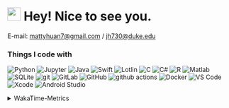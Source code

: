 <h1><img src="https://emojis.slackmojis.com/emojis/images/1531849430/4246/blob-sunglasses.gif?1531849430" width="30"/> Hey! Nice to see you.</h1>

E-mail: mattyhuan7@gmail.com / jh730@duke.edu 

<h3>Things I code with</h3>
<p>
  <img alt="Python" src="https://img.shields.io/badge/-Python-3776AB?style=flat-square&logo=Python&logoColor=white" />
  <img alt="Jupyter" src="https://img.shields.io/badge/-Jupyter%20Notebook-F37626?style=flat-square&logo=Jupyter&logoColor=white" />
  <img alt="Java" src="https://img.shields.io/badge/-Java-007396?style=flat-square&logo=Java&logoColor=white" />
  <img alt="Swift" src="https://img.shields.io/badge/-Swift-FA7343?style=flat-square&logo=Swift&logoColor=white" />
  <img alt="Lotlin" src="https://img.shields.io/badge/-Kotlin-0095D5?style=flat-square&logo=kotlin&logoColor=white" />
  <img alt="C" src="https://img.shields.io/badge/-C-A8B9CC?style=flat-square&logo=C&logoColor=white" />
  <img alt="C#" src="https://img.shields.io/badge/-C%23-239120?style=flat-square&logo=C-Sharp&logoColor=white" />
  <img alt="R" src="https://img.shields.io/badge/-R-276DC3?style=flat-square&logo=r&logoColor=white" />
  <img alt="Matlab" src="https://img.shields.io/badge/-Matlab-0076A8?style=flat-square&logo=mathworks&logoColor=white" />
  <img alt="SQLite" src="https://img.shields.io/badge/-SQLite-003B57?style=flat-square&logo=sqlite&logoColor=white" />
  <img alt="git" src="https://img.shields.io/badge/-Git-F05032?style=flat-square&logo=git&logoColor=white" />
  <img alt="GitLab" src="https://img.shields.io/badge/-GitLab-FCA121?style=flat-square&logo=gitlab&logoColor=white" />
  <img alt="GitHub" src="https://img.shields.io/badge/-GitHub-181717?style=flat-square&logo=github&logoColor=white" />
  <img alt="github actions" src="https://img.shields.io/badge/-Github_Actions-2088FF?style=flat-square&logo=github-actions&logoColor=white" />
  <img alt="Docker" src="https://img.shields.io/badge/-Docker-46a2f1?style=flat-square&logo=docker&logoColor=white" />
  <img alt="VS Code" src="https://img.shields.io/badge/-VS%20Code-007ACC?style=flat-square&logo=visual-studio-code&logoColor=white" />
  <img alt="Xcode" src="https://img.shields.io/badge/-Xcode-1575F9?style=flat-square&logo=Xcode&logoColor=white" />
  <img alt="Android Studio" src="https://img.shields.io/badge/-Android%20Studio-3DDC84?style=flat-square&logo=android-studio&logoColor=white" />
  
</p>

<details>
  <summary>WakaTime-Metrics</summary>
  <br>
  
<!--START_SECTION:waka-->
![Code Time](http://img.shields.io/badge/Code%20Time-147%20hrs%2055%20mins-blue)

**I'm a Night 🦉** 

```text
🌞 Morning                86 commits          █████░░░░░░░░░░░░░░░░░░░░   21.03 % 
🌆 Daytime                67 commits          ████░░░░░░░░░░░░░░░░░░░░░   16.38 % 
🌃 Evening                203 commits         ████████████░░░░░░░░░░░░░   49.63 % 
🌙 Night                  53 commits          ███░░░░░░░░░░░░░░░░░░░░░░   12.96 % 
```
📅 **I'm Most Productive on Thursday** 

```text
Monday                   41 commits          ███░░░░░░░░░░░░░░░░░░░░░░   10.02 % 
Tuesday                  69 commits          ████░░░░░░░░░░░░░░░░░░░░░   16.87 % 
Wednesday                28 commits          ██░░░░░░░░░░░░░░░░░░░░░░░   06.85 % 
Thursday                 128 commits         ████████░░░░░░░░░░░░░░░░░   31.30 % 
Friday                   63 commits          ████░░░░░░░░░░░░░░░░░░░░░   15.40 % 
Saturday                 25 commits          ██░░░░░░░░░░░░░░░░░░░░░░░   06.11 % 
Sunday                   55 commits          ███░░░░░░░░░░░░░░░░░░░░░░   13.45 % 
```


📊 **This Week I Spent My Time On** 

```text
💬 Programming Languages: 
Python                   6 hrs 32 mins       ████████████████░░░░░░░░░   65.89 % 
Swift                    2 hrs 50 mins       ███████░░░░░░░░░░░░░░░░░░   28.58 % 
Other                    18 mins             █░░░░░░░░░░░░░░░░░░░░░░░░   03.16 % 
Groovy                   10 mins             ░░░░░░░░░░░░░░░░░░░░░░░░░   01.72 % 
Markdown                 3 mins              ░░░░░░░░░░░░░░░░░░░░░░░░░   00.60 % 

🐱‍💻 Projects: 
JustForFun               5 hrs 57 mins       ███████████████░░░░░░░░░░   60.02 % 
CS193P-Demo              2 hrs 9 mins        █████░░░░░░░░░░░░░░░░░░░░   21.73 % 
flower                   1 hr 17 mins        ███░░░░░░░░░░░░░░░░░░░░░░   13.10 % 
huanjingheng             19 mins             █░░░░░░░░░░░░░░░░░░░░░░░░   03.26 % 
dyn_flower_android_drf   10 mins             ░░░░░░░░░░░░░░░░░░░░░░░░░   01.71 % 
```


 Last Updated on 07/15/2023 06:13:12 UTC
<!--END_SECTION:waka-->
</details>
